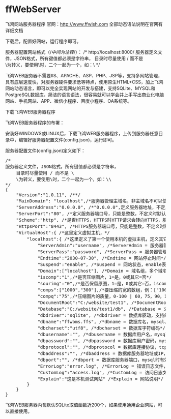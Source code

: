 # ffWebServer
飞鸿网站服务器程序
官网：http://www.ffwish.com 
全部动态语法说明在官网有详细文档

下载后，配置好网站，运行程序即可。

服务器配置网站格式（/*中间为注释*/）：
/*
http://localhost:8000/
服务器定义文件，JSON格式，所有键值都必须是字符串，
目录时尽量使用 / 而不是 \
\为转义，要使用\时，二个一起为一个，如：\\
*/

飞鸿WEB服务器不需要IIS、APACHE、ASP、PHP、JSP等，支持多网站管理，具有底层速度快，对服务器硬件要求低等特点，使用原生HTML+CSS，加上飞鸿网站动态语言，即可以完全实现网站的开发与搭建，支持SQLite、MYSQL和PostgreSQL数据库，简洁的语言语法，很容易就可以学会并上手写出商业化电脑网站、手机网站、APP、微信小程序、百度小程序、OA系统等。

下载飞鸿WEB服务器程序

飞鸿WEB服务器程序的布署：

安装好WINDOWS或LINUX后，下载飞鸿WEB服务器程序，上传到服务器任意目录中，编辑好服务器配置文件(config.json)，运行即可。

服务器配置文件(config.json)定义如下：
<pre>
/*
服务器定义文件，JSON格式，所有键值都必须是字符串，
	目录时尽量使用 / 而不是 \
	\为转义，要使用\时，二个一起为一个，如：\\
*/
{
	"Version":"1.0.11", /**/
	"MainDomain": "localhost",/*服务器管理主域名，非主域名不可以使用管理服务器函数*/
	"ServerAddress":"0.0.0.0", /*"0.0.0.0",定义服务器地址，不定义时默认为空，空支持所有域名*/
	"ServerPort":"80", /*定义服务器端口号，只能是整数，不定义时默认为80，80端口为服务器系统默认HTTP端口，如端口已占用，可自定义一个空闲的端口*/
	"Scheme":"http", /*是否HTTPS，HTTPS时HTTP请求会转向HTTPS，服务器只可以一个HTTPS网站，文件在服务器文件同目录下*/
	"HttpsPort":"8443", /*HTTPS服务器端口号，只能是整数，不定义时默认为443，Scheme=https时有效，443端口为服务器系统默认HTTPS端口，如端口已占用，可自定义一个空闲的端口*/
	"VirtualHost":{ /*这里定义虚拟主机，*/
		"localhost":{ /*这里定义了第一个使用本机的虚拟主机，定义其它主机时，复制这个进行修改，避免丢失字段出错*/
			"ServerAdmin":"username", /*ServerAdmin = 服务器管理员用户名，暂时未使用*/
			"ServerPass":"password", /*ServerPass = 服务器管理员密码，暂时未使用*/
			"Endtime":"2030-07-30", /*Endtime = 网站停止时间*/
			"Suspend":"enable", /*Suspend = 网站状态，enable表示启用,disabled表示停用*/
			"Domain":["localhost"], /*Domain = 域名组，多个域名用,分隔，例："site1.com","www.site1.com"*/
			"iscomp":"1",/*是否压缩图片，1=是，0或其它=否*/
			"sourimg":"0",/*是否保留原图，1=是，0或其它=否，iscomp=1时有效*/
			"comps":["1000","300"],/*要压缩的宽的数组，例：["1000","300"]，iscomp=1时有效*/
			"compq":"75",/*压缩图片的质量，0-100 | 60，75，90，100，默认75，iscomp=1时有效*/
			"DocumentRoot":"C:/website/test1", /*DocumentRoot = 网站根目录*/
			"Database":"C:/website/test1/db", /*Database = 文件数据库所在的目录，SQLITE时，存放数据库文件的位置*/
			"dbdriver":"sqlite", /*dbdriver = 数据库驱动，支持的数据库有：mysql、sqlite、postgresql*/
			"dbname":"ffwbms.ffs", /*dbname = 数据库名，mysql、sqlite时有效*/
			"dbcharset":"utf8", /*dbcharset = 数据库字符编码*/
			"dbusername":"", /*dbusername = 数据库用户名，mysql时有效*/
			"dbpassword":"", /*dbpassword = 数据库用户密码，mysql时有效*/
			"dbprotocol":"", /*dbprotocol = 数据库连接协议，tcp，mysql时有效*/
			"dbaddress":"", /*dbaddress = 数据库服务器地址或IP，mysql时有效*/
			"dbport":"", /*dbport = 数据库服务器端口，mysql时有效*/
			"ErrorLog":"error.log", /*ErrorLog = 错误日志文件，放入logs目录下*/
			"CustomLog":"access.log", /*CustomLog = 访问日志文件，放入logs目录下*/
			"Explain":"这是本机测试网站" /*Explain = 网站说明*/
		}
	}
}
</pre>
飞鸿WEB服务器内含默认SQLite取值函数近200个，如果使用通用企业网站，可以直接使用。

